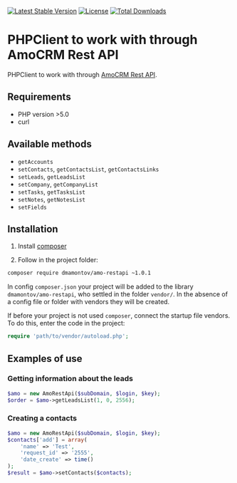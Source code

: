 [![Latest Stable Version](https://poser.pugx.org/dmamontov/amo-restapi/v/stable.svg)](https://packagist.org/packages/dmamontov/amo-restapi)
[![License](https://poser.pugx.org/dmamontov/amo-restapi/license.svg)](https://packagist.org/packages/dmamontov/amo-restapi)
[![Total Downloads](https://poser.pugx.org/dmamontov/amo-restapi/downloads.svg)](https://packagist.org/packages/dmamontov/amo-restapi)

PHPClient to work with through AmoCRM Rest API
==============================================

PHPClient to work with through  [AmoCRM Rest API](https://developers.amocrm.ru/rest_api/).

## Requirements
* PHP version >5.0
* curl

## Available methods
* `getAccounts`
* `setContacts`, `getContactsList`, `getContactsLinks`
* `setLeads`, `getLeadsList`
* `setCompany`, `getCompanyList`
* `setTasks`, `getTasksList`
* `setNotes`, `getNotesList`
* `setFields`

## Installation

1) Install [composer](https://getcomposer.org/download/)

2) Follow in the project folder:
```bash
composer require dmamontov/amo-restapi ~1.0.1
```

In config `composer.json` your project will be added to the library `dmamontov/amo-restapi`, who settled in the folder `vendor/`. In the absence of a config file or folder with vendors they will be created.

If before your project is not used `composer`, connect the startup file vendors. To do this, enter the code in the project:
```php
require 'path/to/vendor/autoload.php';
```

## Examples of use

### Getting information about the leads

``` php
$amo = new AmoRestApi($subDomain, $login, $key);
$order = $amo->getLeadsList(1, 0, 2556);
```
### Creating a contacts

``` php
$amo = new AmoRestApi($subDomain, $login, $key);
$contacts['add'] = array(
    'name' => 'Test',
    'request_id' => '2555',
    'date_create' => time()
);
$result = $amo->setContacts($contacts);
```
